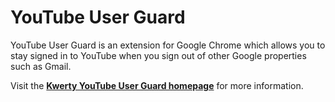 YouTube User Guard
==================

YouTube User Guard is an extension for Google Chrome which allows you to
stay signed in to YouTube when you sign out of other Google properties
such as Gmail.

Visit the **[Kwerty YouTube User Guard homepage](http://kwerty.com/YouTube-User-Guard)** for more information.


